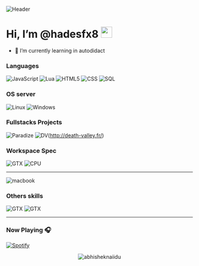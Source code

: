 ![Header](https://i.ibb.co/c8076yN/hds-logo.png)

# Hi, I’m @hadesfx8 <img width="30" src="https://emojis.slackmojis.com/emojis/images/1593555389/9579/blob_excited.gif?1593555389" alt="party blob" />

- 🌱 I’m currently learning in autodidact


### Languages
![JavaScript](https://img.shields.io/badge/JavaScript-323330?style=for-the-badge&logo=javascript&logoColor=F7DF1E)
![Lua](https://img.shields.io/badge/Lua-2C2D72?style=for-the-badge&logo=lua&logoColor=white)
![HTML5](https://img.shields.io/badge/HTML5-E34F26?style=for-the-badge&logo=html5&logoColor=white)
![CSS](https://img.shields.io/badge/CSS3-1572B6?style=for-the-badge&logo=css3&logoColor=white)
![SQL](https://img.shields.io/badge/MySQL-00000F?style=for-the-badge&logo=mysql&logoColor=white)

### OS server
![Linux](https://img.shields.io/badge/Ubuntu-E95420?style=for-the-badge&logo=ubuntu&logoColor=white)
![Windows](https://img.shields.io/badge/Windows-0078D6?style=for-the-badge&logo=windows&logoColor=white)

### Fullstacks Projects
![Paradize](https://img.shields.io/badge/Paradize_City-off-red.svg)
![DV](https://img.shields.io/badge/Death_Valley-on-green.svg)(http://death-valley.fr/)

### Workspace Spec
![GTX](https://img.shields.io/badge/NVIDIA-GTX2070-76B900?style=for-the-badge&logo=nvidia&logoColor=white)
![CPU](https://img.shields.io/badge/AMD-Ryzen_5_3600X-ED1C24?style=for-the-badge&logo=amd&logoColor=white)
________
![macbook](https://img.shields.io/badge/Apple-MacBook_Air_2020-999999?style=for-the-badge&logo=apple&logoColor=white)

### Others skills
![GTX](https://aleen42.github.io/badges/src/photoshop.svg)
![GTX](https://aleen42.github.io/badges/src/after_effects.svg)

______________
### Now Playing 🎧

[![Spotify](https://github-readme-remake.vercel.app/api/spotify)](https://open.spotify.com/user/1111848377?si=c908edf643294d87)
<br/>

<p align="center"> <img src="https://github-readme-stats.vercel.app/api?username=hadesfx8&show_icons=true&theme=gotham" alt="abhisheknaiidu" />
<!---
hadesfx8/hadesfx8 is a ✨ special ✨ repository because its `README.md` (this file) appears on your GitHub profile.
You can click the Preview link to take a look at your changes.
--->
